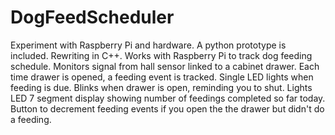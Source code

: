 # DogFeedScheduler

Experiment with Raspberry Pi and hardware. A python prototype is included. Rewriting in C++.
Works with Raspberry Pi to track dog feeding schedule.
Monitors signal from hall sensor linked to a cabinet drawer.
Each time drawer is opened, a feeding event is tracked.
Single LED lights when feeding is due. Blinks when drawer is open, reminding you to shut.
Lights LED 7 segment display showing number of feedings completed so far today.
Button to decrement feeding events if you open the the drawer but didn't do a feeding.

